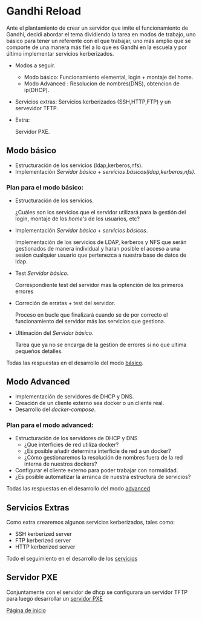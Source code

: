 # Gandhi Reload 

Ante el plantamiento de crear un servidor que imite el funcionamiento de 
Gandhi, decidi abordar el tema dividiendo la tarea en modos de trabajo, uno 
básico para tener un referente con el que trabajar, uno más amplio que
se comporte de una manera más fiel a lo que es Gandhi en la escuela y por
último implementar servicios kerberizados.

- Modos a seguir.

	- Modo básico: Funcionamiento elemental, login + montaje del home.
	- Modo Advanced : Resolucion de nombres(DNS), obtencion de ip(DHCP).

- Servicios extras: Servicios kerberizados (SSH,HTTP,FTP) y un servevidor 
TFTP.

- Extra:

	Servidor PXE.

## Modo básico

- Estructuración de los servicios (ldap,kerberos,nfs).
- Implementación *Servidor básico* + *servicios básicos(ldap,kerberos,nfs)*.

### Plan para el modo básico:

- Estructuración de los servicios.

	¿Cuáles son los servicios que el servidor utilizará para la gestión del
	login, montaje de los *home's* de los usuarios, etc?

- Implementación *Servidor básico* + *servicios básicos*.

	Implementación de los servicios de LDAP, kerberos y NFS que serán 
	gestionados de manera individual y haran posible el acceso a una sesion
	cualquier usuario que pertenezca a nuestra base de datos de ldap.

- Test *Servidor básico*.

	Correspondiente test del servidor mas la optención de los primeros errores

- Correción de erratas + test del servidor.

	Proceso en bucle que finalizará cuando se de por correcto el 
	funcionamiento del servidor más los servicios que gestiona.

- Ultimación del *Servidor básico*.

	Tarea que ya no se encarga de la gestion de errores si no que ultima
	pequeños detalles.

Todas las respuestas en el desarrollo del modo [básico](https://gitlab.com/vladimir-remar/Gandhi.Reload/blob/master/Documentacion/ModoBasico/Desarrollo_modo_basico.md).

## Modo Advanced

- Implementación de servidores de DHCP y DNS.
- Creación de un cliente externo sea docker o un cliente real.
- Desarrollo del *docker-compose*.

### Plan para el modo advanced:

- Estructuración de los servidores de DHCP y DNS
	- ¿Que interficies de red utiliza docker?
	- ¿Es posible añadir determina interficie de red a un docker?
	- ¿Cómo gestionaremos la resolución de nombres fuera de la red interna
	de nuestros dockers?
- Configurar el cliente externo para poder trabajar con normalidad.
- ¿Es posible automatizar la arranca de nuestra estructura de servicios?

Todas las respuestas en el desarrollo del modo [advanced](https://gitlab.com/vladimir-remar/Gandhi.Reload/blob/master/Documentacion/ModoAdvanced/desarrollo_modo_advanced.md)

## Servicios Extras

Como extra crearemos algunos servicios kerberizados, tales como:

- SSH kerberized server
- FTP kerberized server
- HTTP kerberized server

Todo el seguimiento  en el desarrollo de los [servicios](https://gitlab.com/vladimir-remar/Gandhi.Reload/tree/master/Documentacion/ServiciosKerberizados)

## Servidor PXE 

Conjuntamente con el servidor de dhcp se configurara un servidor TFTP para
luego desarrollar un [servidor PXE](https://gitlab.com/vladimir-remar/Gandhi.Reload/tree/master/Documentacion/ServerPXE)

[Página de inicio](https://gitlab.com/vladimir-remar/Gandhi.Reload/tree/master)
